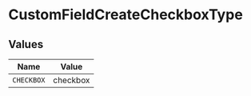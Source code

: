 # CustomFieldCreateCheckboxType


## Values

| Name       | Value      |
| ---------- | ---------- |
| `CHECKBOX` | checkbox   |